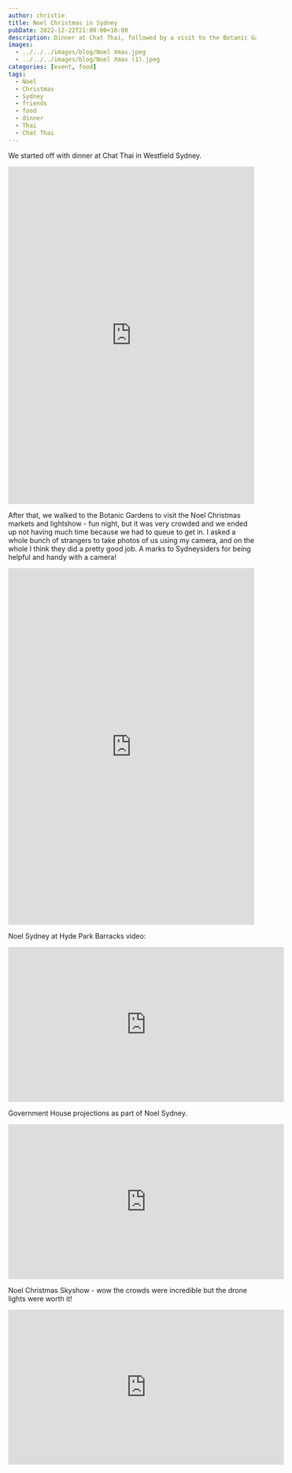 ```yaml
---
author: christie
title: Noel Christmas in Sydney
pubDate: 2022-12-22T21:00:00+10:00
description: Dinner at Chat Thai, followed by a visit to the Botanic Gardens to see the lightshow
images:
  - ../../../images/blog/Noel Xmas.jpeg
  - ../../../images/blog/Noel Xmas (1).jpeg
categories: [event, food]
tags:
  - Noel
  - Christmas
  - Sydney
  - friends
  - food
  - dinner
  - Thai
  - Chat Thai
---
```


We started off with dinner at Chat Thai in Westfield Sydney.

<iframe src="https://www.facebook.com/plugins/post.php?href=https%3A%2F%2Fwww.facebook.com%2Fchris1.tham%2Fposts%2Fpfbid0q6t4NqZ4cqrfv8pbqUD8NPvGLzVok2EjwRQ8TB3TmUW3FhncYG6z23omykXPJfAul&show_text=true&width=500" width="500" height="684" style="border:none;overflow:hidden" scrolling="no" frameborder="0" allowfullscreen="true" allow="autoplay; clipboard-write; encrypted-media; picture-in-picture; web-share"></iframe>

After that, we walked to the Botanic Gardens to visit the Noel Christmas markets and lightshow - fun night, but it was very crowded and we ended up not having much time because we had to queue to get in. I asked a whole bunch of strangers to take photos of us using my camera, and on the whole I think they did a pretty good job. A marks to Sydneysiders for being helpful and handy with a camera!

<iframe src="https://www.facebook.com/plugins/post.php?href=https%3A%2F%2Fwww.facebook.com%2Fchris1.tham%2Fposts%2Fpfbid02Quy3Q9L3MKosDyiNRXuFkfEfasarVvQBvEpQgYSmAQmyNhv6VnvhyACfFLiYf3w6l&show_text=true&width=500" width="500" height="723" style="border:none;overflow:hidden" scrolling="no" frameborder="0" allowfullscreen="true" allow="autoplay; clipboard-write; encrypted-media; picture-in-picture; web-share"></iframe>

Noel Sydney at Hyde Park Barracks video:

<iframe src="https://www.facebook.com/plugins/video.php?height=314&href=https%3A%2F%2Fwww.facebook.com%2Fchris1.tham%2Fvideos%2F3384199008511479%2F&show_text=false&width=560&t=0" width="560" height="314" style="border:none;overflow:hidden" scrolling="no" frameborder="0" allowfullscreen="true" allow="autoplay; clipboard-write; encrypted-media; picture-in-picture; web-share" allowFullScreen="true"></iframe>

Government House projections as part of Noel Sydney.

<iframe src="https://www.facebook.com/plugins/video.php?height=314&href=https%3A%2F%2Fwww.facebook.com%2Fchris1.tham%2Fvideos%2F5915924735135027%2F&show_text=false&width=560&t=0" width="560" height="314" style="border:none;overflow:hidden" scrolling="no" frameborder="0" allowfullscreen="true" allow="autoplay; clipboard-write; encrypted-media; picture-in-picture; web-share" allowFullScreen="true"></iframe>

Noel Christmas Skyshow - wow the crowds were incredible but the drone lights were worth it!

<iframe src="https://www.facebook.com/plugins/video.php?height=314&href=https%3A%2F%2Fwww.facebook.com%2Fchris1.tham%2Fvideos%2F2686394381497391%2F&show_text=false&width=560&t=0" width="560" height="314" style="border:none;overflow:hidden" scrolling="no" frameborder="0" allowfullscreen="true" allow="autoplay; clipboard-write; encrypted-media; picture-in-picture; web-share" allowFullScreen="true"></iframe>
